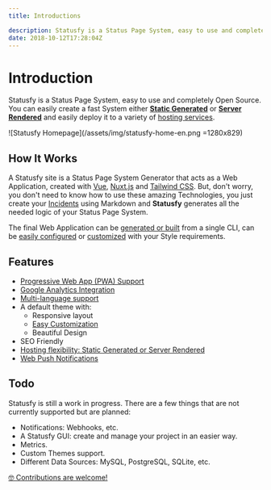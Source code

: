 ```yaml
---
title: Introductions

description: Statusfy is a Status Page System, easy to use and completely Open Source. You can easily create a fast System either Static Generated or Server Rendered and easily deploy it to a variety of hosting services.
date: 2018-10-12T17:28:04Z
---
```


# Introduction

Statusfy is a Status Page System, easy to use and completely Open Source. You can easily create a fast System either [**Static Generated**](../guide/architecture.md#static-generated) or [**Server Rendered**](../guide/architecture.md#server-rendered) and easily deploy it to a variety of [hosting services](../guide/deploy.md#services).

![Statusfy Homepage](/assets/img/statusfy-home-en.png =1280x829)

## How It Works

A Statusfy site is a Status Page System Generator that acts as a Web Application, created with [Vue](http://vuejs.org/), [Nuxt.js](https://nuxtjs.org/) and [Tailwind CSS](https://tailwindcss.com/). But, don't worry, you don't need to know how to use these amazing Technologies, you just create your [Incidents](../guide/incidents.md) using Markdown and **Statusfy** generates all the needed logic of your Status Page System.

The final Web Application can be [generated or built](../guide/deploy.md) from a single CLI, can be [easily configured](../guide/pwa.md) or [customized](../guide/theme-customization.md) with your Style requirements. 

## Features

- [Progressive Web App (PWA) Support](../guide/pwa.md)
- [Google Analytics Integration](../config/README.md#ga)
- [Multi-language support](./i18n.md)
- A default theme with:
  - Responsive layout
  - [Easy Customization](../guide/theme-customization.md)
  - Beautiful Design 
- SEO Friendly
- [Hosting flexibility: Static Generated or Server Rendered](../guide/deploy.md)
- [Web Push Notifications](/guide/notifications/#web-push)

## Todo

Statusfy is still a work in progress. There are a few things that are not currently supported but are planned:

- Notifications: Webhooks, etc.
- A Statusfy GUI: create and manage your project in an easier way.
- Metrics.
- Custom Themes support.
- Different Data Sources: MySQL, PostgreSQL, SQLite, etc.

[:nerd_face: Contributions are welcome!](../contributing/README.md)
